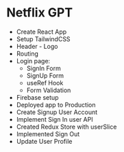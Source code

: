 # Netflix GPT

- Create React App
- Setup TailwindCSS
- Header - Logo
- Routing
- Login page:
  - SignIn Form
  - SignUp Form
  - useRef Hook
  - Form Validation
- Firebase setup
- Deployed app to Production
- Create Signup User Account
- Implement Sign In user API
- Created Redux Store with userSlice
- Implemented Sign Out
- Update User Profile
